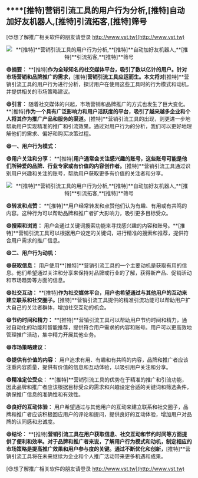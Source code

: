 ## ****[推特]**营销引流工具的用户行为分析,**[推特]**自动加好友机器人,**[推特]**引流拓客,**[推特]**筛号**

[😍想了解推广相关软件的朋友请登录 http://www.vst.tw](http://www.vst.tw)

 <center><img src="https://vst.tw/MP4/tuiguang/png/3.png" alt="**[推特]**营销引流工具的用户行为分析,**[推特]**自动加好友机器人,**[推特]**引流拓客,**[推特]**筛号"></center>

**😄摘要：**
**[推特]**作为全球知名的社交媒体平台，吸引了数以亿计的用户。针对市场营销和品牌推广的需求，**[推特]**营销引流工具应运而生。本文将对**[推特]**营销引流工具的用户行为进行分析，探讨用户在使用这些工具时的行为模式和动机，并提供相关的市场策略建议。

**😄引言：**
随着社交媒体的兴起，市场营销和品牌推广的方式也发生了巨大变化。**[推特]**作为一个具有广泛影响力和用户活跃度的平台，吸引了越来越多企业和个人将其作为推广产品和服务的渠道。**[推特]**营销引流工具的出现，则更进一步地帮助用户实现精准的推广和引流效果。通过对用户行为的分析，我们可以更好地理解他们的需求、偏好和购买决策过程。

**😄一、用户行为模式：**

**😄用户关注和分享：**
**[推特]**用户通常会关注感兴趣的账号，这些账号可能是他们所钟爱的品牌、行业专家或有价值的内容创作者。**[推特]**营销引流工具通过识别用户兴趣和关注的账号，帮助用户获取更多有价值的关注者和分享。

 <center><img src="https://vst.tw/MP4/tuiguang/png/8.png" alt="**[推特]**营销引流工具的用户行为分析,**[推特]**自动加好友机器人,**[推特]**引流拓客,**[推特]**筛号"></center>

**😄转发和点赞：**
**[推特]**用户经常转发和点赞他们认为有趣、有用或有共鸣的内容。这种行为可以帮助品牌和推广者扩大影响力，吸引更多目标受众。

**😄搜索和浏览：**
用户会通过关键词搜索功能来寻找感兴趣的内容和账号。**[推特]**营销引流工具可以根据用户设定的关键词，进行精准的搜索和推荐，提供符合用户需求的推广信息。

**😄二、用户行为动机：**

**😄获取信息：**
用户使用**[推特]**营销引流工具的一个主要动机是获取有用的信息。他们希望通过关注和分享来保持对品牌或行业的了解，获得新产品、促销活动和市场趋势等方面的信息。

**😄社交互动：**
**[推特]**作为社交媒体平台，用户也希望通过与其他用户的互动来建立联系和社交圈子。**[推特]**营销引流工具提供的精准引流功能可以帮助用户扩大自己的关注者群体，增加社交互动的机会。

**😄节约时间和精力：**
**[推特]**营销引流工具可以帮助用户节约时间和精力，通过自动化的功能和智能推荐，提供符合用户需求的内容和账号。用户可以更高效地管理推广活动，集中精力开展其他业务。

**😄市场策略建议：**

**😄提供有价值的内容：**
用户追求有用、有趣和有共鸣的内容，品牌和推广者应该注重内容质量，提供有价值的信息和互动体验，以吸引用户关注和分享。

**😄精准定位受众：**
**[推特]**营销引流工具的优势在于精准的推广和引流功能，因此品牌和推广者应该根据目标受众的需求和兴趣设定合适的关键词和筛选条件，确保推广信息的准确性和有效性。

**😄良好的互动体验：**
用户希望通过与其他用户的互动来建立联系和社交圈子，品牌和推广者应该积极回应用户的评论和提问，提供良好的互动体验，增加用户对品牌的认同感和忠诚度。

**😄结论：**
**[推特]**营销引流工具在用户获取信息、社交互动和节约时间等方面提供了便利和效率。对于品牌和推广者来说，了解用户行为模式和动机，制定相应的市场策略是提高推广效果和用户参与度的关键。通过不断优化和创新，**[推特]**营销引流工具将在未来继续为企业和个人推广活动带来更多机遇和成果。

[😍想了解推广相关软件的朋友请登录 http://www.vst.tw](http://www.vst.tw)



